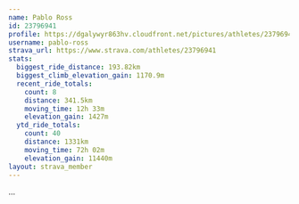 ```yaml
---
name: Pablo Ross
id: 23796941
profile: https://dgalywyr863hv.cloudfront.net/pictures/athletes/23796941/14615399/1/large.jpg
username: pablo-ross
strava_url: https://www.strava.com/athletes/23796941
stats:
  biggest_ride_distance: 193.82km
  biggest_climb_elevation_gain: 1170.9m
  recent_ride_totals:
    count: 8
    distance: 341.5km
    moving_time: 12h 33m
    elevation_gain: 1427m
  ytd_ride_totals:
    count: 40
    distance: 1331km
    moving_time: 72h 02m
    elevation_gain: 11440m
layout: strava_member
--- 
```

...
